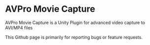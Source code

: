 # AVPro Movie Capture
AVPro Movie Capture is a Unity Plugin for advanced video capture to AVI/MP4 files

This Github page is primarily for reporting bugs or feature requests.
